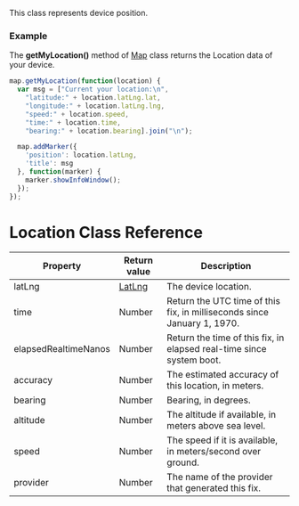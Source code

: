 This class represents device position.

### Example

The **getMyLocation()** method of [Map](../Map/README.md) class returns the Location data of your device.
```js
map.getMyLocation(function(location) {
  var msg = ["Current your location:\n",
    "latitude:" + location.latLng.lat,
    "longitude:" + location.latLng.lng,
    "speed:" + location.speed,
    "time:" + location.time,
    "bearing:" + location.bearing].join("\n");

  map.addMarker({
    'position': location.latLng,
    'title': msg
  }, function(marker) {
    marker.showInfoWindow();
  });
});
```

# Location Class Reference
Property | Return value | Description
----|------|----
latLng | [LatLng](../LatLng/README.md) | The device location.
time | Number | Return the UTC time of this fix, in milliseconds since January 1, 1970.
elapsedRealtimeNanos | Number | Return the time of this fix, in elapsed real-time since system boot.
accuracy | Number | The estimated accuracy of this location, in meters.
bearing | Number | Bearing, in degrees.
altitude | Number | The altitude if available, in meters above sea level.
speed | Number | The speed if it is available, in meters/second over ground.
provider | Number | The name of the provider that generated this fix.
